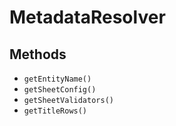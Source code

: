 # MetadataResolver

## Methods

- `getEntityName()`
- `getSheetConfig()`
- `getSheetValidators()`
- `getTitleRows()`
